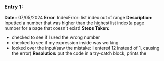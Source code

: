 ### Entry 1:

**Date:**: 07/05/2024
**Error:** IndexError: list index out of range
**Description:** Inputted a number that was higher than the highest list index(a page number for a page that doesn't exist)
**Steps Taken:**

- checked to see if I used the wrong number
- checked to see if my expression inside was working
- looked over the input(saw the mistake: I entered 12 instead of 1, causing the error)
**Resolution:** put the code in a try-catch block, prints the 
